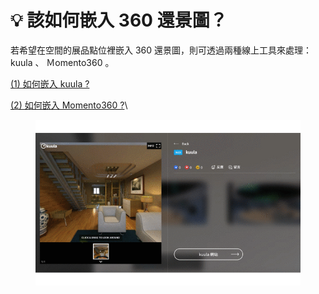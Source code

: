 # 💡 該如何嵌入 360 還景圖？

若希望在空間的展品點位裡嵌入 360 還景圖，則可透過兩種線上工具來處理： kuula 、 Ｍomento360 。

[(1) 如何嵌入 kuula ?](ru-he-qian-ru-kuula.md)

[(2) 如何嵌入 Momento360 ?](ru-he-qian-ru-momento360.md)\


<figure><img src="../../../../.gitbook/assets/360 pic.gif" alt=""><figcaption></figcaption></figure>
